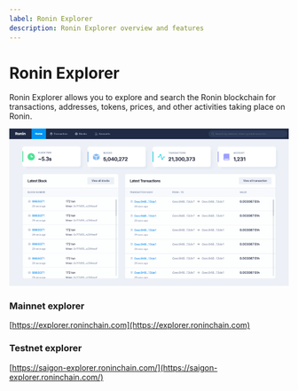 ```yaml
---
label: Ronin Explorer
description: Ronin Explorer overview and features
---
```


# Ronin Explorer

Ronin Explorer allows you to explore and search the Ronin blockchain for transactions, addresses, tokens, prices, and other activities taking place on Ronin.

![Explorer](assets/explorer.png)

### Mainnet explorer

[https://explorer.roninchain.com](https://explorer.roninchain.com)

### Testnet explorer

[https://saigon-explorer.roninchain.com/](https://saigon-explorer.roninchain.com/)
